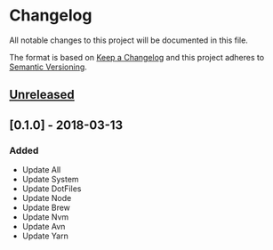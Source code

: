 # Changelog
All notable changes to this project will be documented in this file.

The format is based on [Keep a Changelog](http://keepachangelog.com/en/1.0.0/)
and this project adheres to [Semantic Versioning](http://semver.org/spec/v2.0.0.html).

## [Unreleased]

## [0.1.0] - 2018-03-13
### Added
- Update All
- Update System
- Update DotFiles
- Update Node
- Update Brew
- Update Nvm
- Update Avn
- Update Yarn


[Unreleased]: https://github.com/ENG618/eng-cli/compare/v0.1.0...HEAD
<!-- [0.1.0]: https://github.com/ENG618/eng-cli/compare/v0.1.0...v1.0.0 -->
